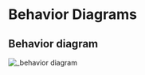 # Behavior Diagrams
## Behavior diagram
![_behavior diagram](https://user-images.githubusercontent.com/101464023/161388104-c47acd5c-2259-429e-a2fa-88b9aa0ccbc9.jpg)
